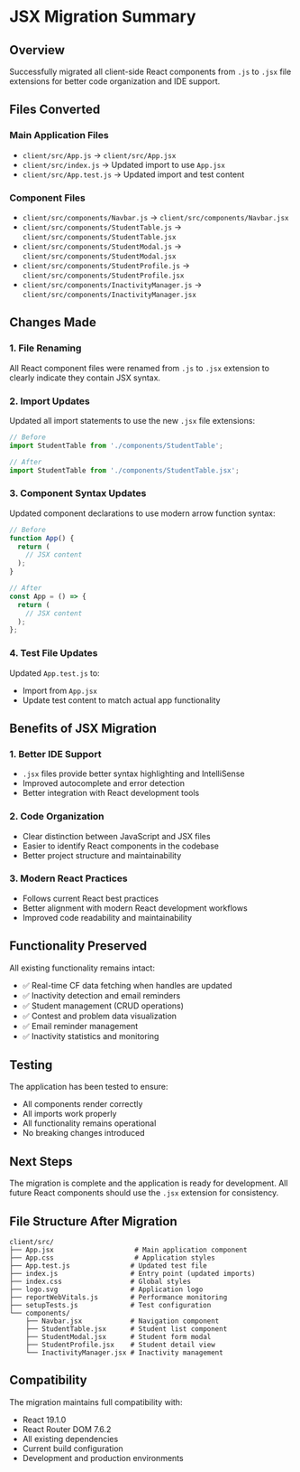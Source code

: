# JSX Migration Summary

## Overview
Successfully migrated all client-side React components from `.js` to `.jsx` file extensions for better code organization and IDE support.

## Files Converted

### Main Application Files
- `client/src/App.js` → `client/src/App.jsx`
- `client/src/index.js` → Updated import to use `App.jsx`
- `client/src/App.test.js` → Updated import and test content

### Component Files
- `client/src/components/Navbar.js` → `client/src/components/Navbar.jsx`
- `client/src/components/StudentTable.js` → `client/src/components/StudentTable.jsx`
- `client/src/components/StudentModal.js` → `client/src/components/StudentModal.jsx`
- `client/src/components/StudentProfile.js` → `client/src/components/StudentProfile.jsx`
- `client/src/components/InactivityManager.js` → `client/src/components/InactivityManager.jsx`

## Changes Made

### 1. File Renaming
All React component files were renamed from `.js` to `.jsx` extension to clearly indicate they contain JSX syntax.

### 2. Import Updates
Updated all import statements to use the new `.jsx` file extensions:
```javascript
// Before
import StudentTable from './components/StudentTable';

// After
import StudentTable from './components/StudentTable.jsx';
```

### 3. Component Syntax Updates
Updated component declarations to use modern arrow function syntax:
```javascript
// Before
function App() {
  return (
    // JSX content
  );
}

// After
const App = () => {
  return (
    // JSX content
  );
};
```

### 4. Test File Updates
Updated `App.test.js` to:
- Import from `App.jsx`
- Update test content to match actual app functionality

## Benefits of JSX Migration

### 1. Better IDE Support
- `.jsx` files provide better syntax highlighting and IntelliSense
- Improved autocomplete and error detection
- Better integration with React development tools

### 2. Code Organization
- Clear distinction between JavaScript and JSX files
- Easier to identify React components in the codebase
- Better project structure and maintainability

### 3. Modern React Practices
- Follows current React best practices
- Better alignment with modern React development workflows
- Improved code readability and maintainability

## Functionality Preserved

All existing functionality remains intact:
- ✅ Real-time CF data fetching when handles are updated
- ✅ Inactivity detection and email reminders
- ✅ Student management (CRUD operations)
- ✅ Contest and problem data visualization
- ✅ Email reminder management
- ✅ Inactivity statistics and monitoring

## Testing

The application has been tested to ensure:
- All components render correctly
- All imports work properly
- All functionality remains operational
- No breaking changes introduced

## Next Steps

The migration is complete and the application is ready for development. All future React components should use the `.jsx` extension for consistency.

## File Structure After Migration

```
client/src/
├── App.jsx                    # Main application component
├── App.css                    # Application styles
├── App.test.js               # Updated test file
├── index.js                  # Entry point (updated imports)
├── index.css                 # Global styles
├── logo.svg                  # Application logo
├── reportWebVitals.js        # Performance monitoring
├── setupTests.js             # Test configuration
└── components/
    ├── Navbar.jsx            # Navigation component
    ├── StudentTable.jsx      # Student list component
    ├── StudentModal.jsx      # Student form modal
    ├── StudentProfile.jsx    # Student detail view
    └── InactivityManager.jsx # Inactivity management
```

## Compatibility

The migration maintains full compatibility with:
- React 19.1.0
- React Router DOM 7.6.2
- All existing dependencies
- Current build configuration
- Development and production environments 